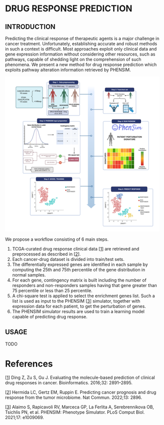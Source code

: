# DRUG RESPONSE PREDICTION

## INTRODUCTION
Predicting the clinical response of therapeutic agents is a major challenge in cancer treatment. 
Unfortunately, establishing accurate and robust methods in such a context is difficult. 
Most approaches exploit only clinical data and gene expression information without considering other resources, such as pathways, capable of shedding light on the comprehension of such phenomena. 
We present a new method for drug response prediction which exploits pathway alteration information retrieved by PHENSIM.

![alt text](https://github.com/Hela06/Drug-Response-Prediction/blob/main/docs/images/Workflow-drug-prediction-1-6step.png)

We propose a workflow consisting of 6 main steps. 
1.  TCGA-curated drug response clinical data [[1][1]] are retrieved and preprocessed as described in [[2][2]].  
2.  Each cancer-drug dataset is divided into train/test sets. 
3.  The differentially expressed genes are identified in each sample by computing the 25th and 75th percentile of the gene distribution in normal samples.
4.  For each gene, contingency matrix is built including the number of responders and non-responders samples having that gene greater than 75 percentile or less than 25 percentile.
5. A chi-square test is applied to select the enrichment genes list. Such a list is used as input to the PHENSIM [[3][3]] simulator, together with expression data for each patient, to get the perturbation of genes. 
6. The PHENSIM simulator results are used to train a learning model capable of predicting drug response.

## USAGE
TODO

# References
[[1]] Ding Z, Zu S, Gu J. Evaluating the molecule-based prediction of clinical drug responses in cancer. Bioinformatics. 2016;32: 2891–2895.

[[2]] Hermida LC, Gertz EM, Ruppin E. Predicting cancer prognosis and drug response from the tumor microbiome. Nat Commun. 2022;13: 2896.

[[3]] Alaimo S, Rapicavoli RV, Marceca GP, La Ferlita A, Serebrennikova OB, Tsichlis PN, et al. PHENSIM: Phenotype Simulator. PLoS Comput Biol. 2021;17: e1009069.


[1]: https://pubmed.ncbi.nlm.nih.gov/27354694/ "Ding Z, Zu S, Gu J. Evaluating the molecule-based prediction of clinical drug responses in cancer. Bioinformatics. 2016;32: 2891–2895."
[2]: https://www.nature.com/articles/s41467-022-30512-3 "Hermida LC, Gertz EM, Ruppin E. Predicting cancer prognosis and drug response from the tumor microbiome. Nat Commun. 2022;13: 2896."
[3]: https://journals.plos.org/ploscompbiol/article?id=10.1371/journal.pcbi.1009069  "Alaimo S, Rapicavoli RV, Marceca GP, La Ferlita A, Serebrennikova OB, Tsichlis PN, et al. PHENSIM: Phenotype Simulator. PLoS Comput Biol. 2021;17: e1009069."
